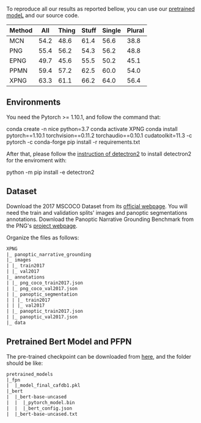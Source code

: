 To reproduce all our results as reported bellow, you can use our [pretrained modeL](https://drive.google.com/file/d/1S2ZQmB7_OA4HgdP7A6fGGsPCmknR0MpB/view?usp=drive_link) and our source code.

| Method | All | Thing | Stuff | Single | Plural |
|--------|-----|-------|-------|--------|--------|
| MCN    | 54.2| 48.6  | 61.4  | 56.6   | 38.8   |
| PNG    | 55.4| 56.2  | 54.3  | 56.2   | 48.8   |
| EPNG   | 49.7| 45.6  | 55.5  | 50.2   | 45.1   |
| PPMN   | 59.4| 57.2  | 62.5  | 60.0   | 54.0   |
| XPNG   | 63.3| 61.1  | 66.2  | 64.0   | 56.4   |



## Environments

You need the Pytorch >= 1.10.1, and follow the command that:

conda create -n nice python=3.7
conda activate XPNG
conda install pytorch==1.10.1 torchvision==0.11.2 torchaudio==0.10.1 cudatoolkit=11.3 -c pytorch -c conda-forge
pip install -r requirements.txt

After that, please follow the [instruction of detectron2](https://github.com/facebookresearch/detectron2/blob/main/INSTALL.md) to install detectron2 for the enviroment with:

python -m pip install -e detectron2

## Dataset

Download the 2017 MSCOCO Dataset from its [official webpage](https://cocodataset.org/#download). You will need the train and validation splits' images and panoptic segmentations annotations. Download the Panoptic Narrative Grounding Benchmark from the PNG's [project webpage](https://bcv-uniandes.github.io/panoptic-narrative-grounding/#downloads).

Organize the files as follows:
```html
XPNG
|_ panoptic_narrative_grounding
|_ images
| |_ train2017
| |_ val2017
|_ annotations
| |_ png_coco_train2017.json
| |_ png_coco_val2017.json
| |_ panoptic_segmentation
| | |_ train2017
| | |_ val2017
| |_ panoptic_train2017.json
| |_ panoptic_val2017.json
|_ data
```

## Pretrained Bert Model and PFPN

The pre-trained checkpoint can be downloaded from [here](https://drive.google.com/drive/folders/1xrJmbBJ35M4O1SNyzb9ZTsvlYrwmkAph), and the folder should be like:

```html
pretrained_models
|_fpn
|  |_model_final_cafdb1.pkl
|_bert
|  |_bert-base-uncased
|  |  |_pytorch_model.bin
|  |  |_bert_config.json
|  |_bert-base-uncased.txt
```


